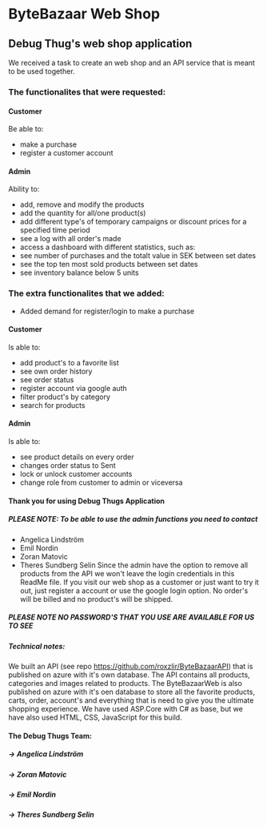 # ByteBazaar Web Shop
## Debug Thug's web shop application
We received a task to create an web shop and an API service that is meant to be used together. 

### The functionalites that were requested: 
#### Customer 
Be able to:
- make a purchase
- register a customer account
#### Admin 
Ability to:
- add, remove and modify the products
- add the quantity for all/one product(s)
- add different type's of temporary campaigns or discount prices for a specified time period
- see a log with all order's made
- access a dashboard with different statistics, such as:
- see number of purchases and the totalt value in SEK between set dates
- see the top ten most sold products between set dates
- see inventory balance below 5 units
### The extra functionalites that we added:
- Added demand for register/login to make a purchase
#### Customer 
Is able to:
- add product's to a favorite list
- see own order history
- see order status
- register account via google auth
- filter product's by category
- search for products
#### Admin 
Is able to:
- see product details on every order
- changes order status to Sent
- lock or unlock customer accounts
- change role from customer to admin or viceversa


#### Thank you for using Debug Thugs Application
##### PLEASE NOTE: To be able to use the admin functions you need to contact
- Angelica Lindström
- Emil Nordin
- Zoran Matovic
- Theres Sundberg Selin
Since the admin have the option to remove all products from the API we won't leave the login credentials in this ReadMe file.
If you visit our web shop as a customer or just want to try it out, just register a account or use the google login option. No order's will be billed and no product's will be shipped.
##### PLEASE NOTE NO PASSWORD'S THAT YOU USE ARE AVAILABLE FOR US TO SEE

##### Technical notes:
We built an API (see repo https://github.com/roxzlir/ByteBazaarAPI) that is published on azure with it's own database. The API contains all products, categories and images related to products. 
The ByteBazaarWeb is also published on azure with it's oen database to store all the favorite products, carts, order, account's and everything that is need to give you the ultimate shopping experience.
We have used ASP.Core with C# as base, but we have also used HTML, CSS, JavaScript for this build. 


#### The Debug Thugs Team:
##### -> Angelica Lindström
##### -> Zoran Matovic
##### -> Emil Nordin
##### -> Theres Sundberg Selin
